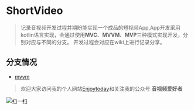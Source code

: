 # ShortVideo

> 记录音视频开发过程并期盼能实现一个成品的短视频App,App开发采用kotlin语言实现，会通过使用**MVC**、**MVVM**、**MVP**三种模式实现开发，分别对应与不同的分支。
开发过程会对应在wiki上进行记录分享。    


## 分支情况

- [mvvm](https://github.com/amikoj/shortVideo/tree/mvvm-liveData)



> 欢迎大家访问我的个人网站[Enjoytoday](http://www.enjoytoday.cn)和关注我的公众号 **音视频爱好者**


![扫一扫](http://file.enjoytoday.cn/resource/wx_offical.jpg)
